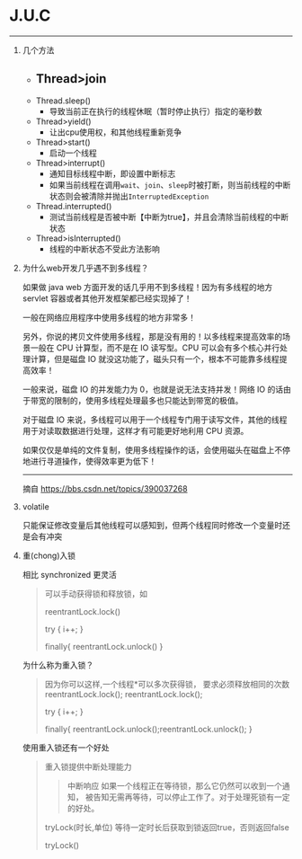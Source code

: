 # J.U.C #

----------
1. 几个方法
	- Thread>join
		- 
	- Thread.sleep()
		- 导致当前正在执行的线程休眠（暂时停止执行）指定的毫秒数
	- Thread>yield()
		- 让出cpu使用权，和其他线程重新竞争
	- Thread>start()
		- 启动一个线程
	- Thread>interrupt() 
		- 通知目标线程中断，即设置中断标志
		- 如果当前线程在调用`wait`、`join`、`sleep`时被打断，则当前线程的中断状态则会被清除并抛出`InterruptedException`
	- Thread.interrupted() 
		- 测试当前线程是否被中断【中断为true】，并且会清除当前线程的中断状态 
	- Thread>isInterrupted()
		- 线程的中断状态不受此方法影响

2. 为什么web开发几乎遇不到多线程？

	如果做 java web 方面开发的话几乎用不到多线程！因为有多线程的地方 servlet 容器或者其他开发框架都已经实现掉了！

	一般在网络应用程序中使用多线程的地方非常多！
	
	另外，你说的拷贝文件使用多线程，那是没有用的！以多线程来提高效率的场景一般在 CPU 计算型，而不是在 IO 读写型。CPU 可以会有多个核心并行处理计算，但是磁盘 IO 就没这功能了，磁头只有一个，根本不可能靠多线程提高效率！
	
	一般来说，磁盘 IO 的并发能力为 0，也就是说无法支持并发！网络 IO 的话由于带宽的限制的，使用多线程处理最多也只能达到带宽的极值。
	
	对于磁盘 IO 来说，多线程可以用于一个线程专门用于读写文件，其他的线程用于对读取数据进行处理，这样才有可能更好地利用 CPU 资源。
	
	如果仅仅是单纯的文件复制，使用多线程操作的话，会使用磁头在磁盘上不停地进行寻道操作，使得效率更为低下！

	---------------
	摘自 https://bbs.csdn.net/topics/390037268

3. volatile
	
	只能保证修改变量后其他线程可以感知到，但两个线程同时修改一个变量时还是会有冲突
4. 重(chong)入锁

	相比 synchronized 更灵活
	> 可以手动获得锁和释放锁，如 
	> 
	> reentrantLock.lock()
	>
	> try { i++; }
	>
	> finally{ reentrantLock.unlock() }  

	为什么称为重入锁？
	
	> 因为你可以这样,一个线程*可以多次获得锁，
	> 要求必须释放相同的次数 
	> reentrantLock.lock();
	> reentrantLock.lock();
	>
	> try { i++; }
	>
	> finally{ reentrantLock.unlock();reentrantLock.unlock(); } 

	使用重入锁还有一个好处
	> 重入锁提供中断处理能力
	>>中断响应
	>如果一个线程正在等待锁，那么它仍然可以收到一个通知，
	>被告知无需再等待，可以停止工作了。对于处理死锁有一定的好处。
	>
	> tryLock(时长,单位) 
	> 等待一定时长后获取到锁返回true，否则返回false
	>
	> tryLock() 
